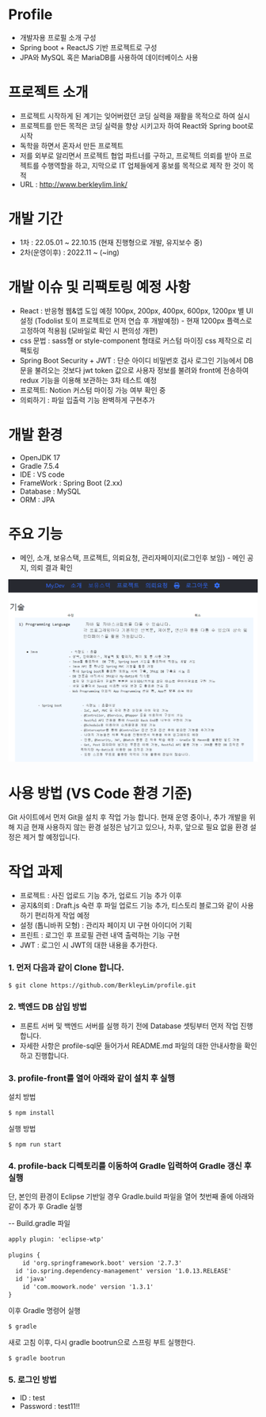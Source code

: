 # Profile
- 개발자용 프로필 소개 구성
- Spring boot + ReactJS 기반 프로젝트로 구성
- JPA와 MySQL 혹은 MariaDB를 사용하여 데이터베이스 사용

# 프로젝트 소개
- 프로젝트 시작하게 된 계기는 잊어버렸던 코딩 실력을 재활을 목적으로 하여 실시 
- 프로젝트를 만든 목적은 코딩 실력을 향상 시키고자 하여 React와 Spring boot로 시작
- 독학을 하면서 혼자서 만든 프로젝트
- 저를 외부로 알리면서 프로젝트 협업 파트너를 구하고, 프로젝트 의뢰를 받아 프로젝트를 수행역할을 하고, 지막으로 IT 업체들에게 홍보를 목적으로 제작 한 것이 목적
- URL : <link>http://www.berkleylim.link/</link> 

# 개발 기간
- 1차 : 22.05.01 ~ 22.10.15 (현재 진행형으로 개발, 유지보수 중)
- 2차(운영이후) : 2022.11 ~ (~ing)

# 개발 이슈 및 리팩토링 예정 사항
- React : 반응형 웹&앱 도입 예정 100px, 200px, 400px, 600px, 1200px 별 UI 설정 (Todolist 토이 프로젝트로 먼저 연습 후 개발예정) - 현재 1200px 플랙스로 고정하여 적용됨 (모바일로 확인 시 편의성 개편)
- css 문법 : sass형 or style-component 형태로 커스텀 마이징 css 제작으로 리팩토링
- Spring Boot Security + JWT : 단순 아이디 비밀번호 검사 로그인 기능에서 DB문을 불려오는 것보다 jwt token 값으로 사용자 정보를 불려와 front에 전송하여 redux 기능을 이용해 보관하는 3차 테스트 예정
- 프로젝트: Notion 커스텀 마이징 가능 여부 확인 중
- 의뢰하기 : 파일 입출력 기능 완벽하게 구현추가

# 개발 환경
- OpenJDK 17
- Gradle 7.5.4
- IDE : VS code
- FrameWork : Spring Boot (2.xx)
- Database : MySQL
- ORM : JPA

# 주요 기능
- 메인, 소개, 보유스택, 프로젝트, 의뢰요청, 관리자페이지(로그인후 보임) - 메인 공지, 의뢰 결과 확인
<img src="./profile-front/public/image/readme/main.png">

# 사용 방법 (VS Code 환경 기준)
Git 사이트에서 먼저 Git을 설치 후 작업 가능 합니다.
현재 운영 중이나, 추가 개발을 위해 지금 현재 사용하지 않는 환경 설정은 남기고 있으나,
차후, 앞으로 필요 없을 환경 설정은 제거 할 예정입니다.

# 작업 과제
- 프로젝트 : 사진 업로드 기능 추가, 업로드 기능 추가 이후 
- 공지&의뢰 : Draft.js 숙련 후 파일 업로드 기능 추가, 티스토리 블로그와 같이 사용하기 편리하게 작업 예정
- 설정 (톱니바퀴 모형) : 관리자 페이지 UI 구현 아이디어 기획
- 프린트 : 로그인 후 프로필 관련 내역 출력하는 기능 구현
- JWT : 로그인 시 JWT의 대한 내용을 추가한다.

### 1. 먼저 다음과 같이 Clone 합니다.
```
$ git clone https://github.com/BerkleyLim/profile.git
```


### 2. 백엔드 DB 삽입 방법
- 프론트 서버 및 백엔드 서버를 실행 하기 전에 Database 셋팅부터 먼저 작업 진행합니다.
- 자세한 사항은 profile-sql문 들어가서 README.md 파일의 대한 안내사항을 확인하고 진행합니다.

### 3. profile-front를 열어 아래와 같이 설치 후 실행

설치 방법
```
$ npm install
```

실행 방법
```
$ npm run start
```

### 4. profile-back 디렉토리를 이동하여 Gradle 입력하여 Gradle 갱신 후 실행
단, 본인의 환경이 Eclipse 기반일 경우 Gradle.build 파일을 열어 첫번째 줄에 아래와 같이 추가 후 Gradle 실행


-- Build.gradle 파일
```
apply plugin: 'eclipse-wtp'

plugins {
	id 'org.springframework.boot' version '2.7.3'
  id 'io.spring.dependency-management' version '1.0.13.RELEASE'
  id 'java'
	id 'com.moowork.node' version '1.3.1'
}
```

이후 Gradle 명령어 실행
```
$ gradle
```

새로 고침 이후, 다시 gradle bootrun으로 스프링 부트 실행한다.
```
$ gradle bootrun
```

### 5. 로그인 방법
- ID : test
- Password : test11!!

